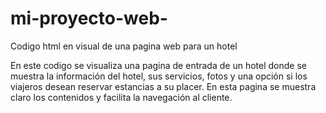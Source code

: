 # mi-proyecto-web-
Codigo html en visual de una pagina web para un hotel

En este codigo se visualiza una pagina de entrada de un hotel donde se muestra la información del hotel, sus servicios, fotos y una opción si los viajeros desean reservar estancias a su placer. En esta pagina se muestra claro los contenidos y facilita la navegación al cliente.
